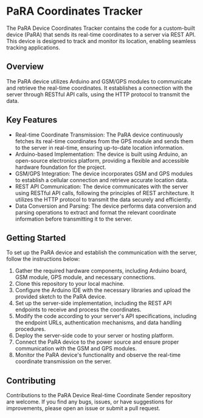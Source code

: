# PaRA Coordinates Tracker

The PaRA Device Coordinates Tracker contains the code for a custom-built device (PaRA) that sends its real-time coordinates to a server via REST API. This device is designed to track and monitor its location, enabling seamless tracking applications.

## Overview

The PaRA device utilizes Arduino and GSM/GPS modules to communicate and retrieve the real-time coordinates. It establishes a connection with the server through RESTful API calls, using the HTTP protocol to transmit the data.

## Key Features

- Real-time Coordinate Transmission: The PaRA device continuously fetches its real-time coordinates from the GPS module and sends them to the server in real-time, ensuring up-to-date location information.
- Arduino-based Implementation: The device is built using Arduino, an open-source electronics platform, providing a flexible and accessible hardware foundation for the project.
- GSM/GPS Integration: The device incorporates GSM and GPS modules to establish a cellular connection and retrieve accurate location data.
- REST API Communication: The device communicates with the server using RESTful API calls, following the principles of REST architecture. It utilizes the HTTP protocol to transmit the data securely and efficiently.
- Data Conversion and Parsing: The device performs data conversion and parsing operations to extract and format the relevant coordinate information before transmitting it to the server.

## Getting Started

To set up the PaRA device and establish the communication with the server, follow the instructions below:

1. Gather the required hardware components, including Arduino board, GSM module, GPS module, and necessary connections.
2. Clone this repository to your local machine.
3. Configure the Arduino IDE with the necessary libraries and upload the provided sketch to the PaRA device.
4. Set up the server-side implementation, including the REST API endpoints to receive and process the coordinates.
5. Modify the code according to your server's API specifications, including the endpoint URLs, authentication mechanisms, and data handling procedures.
6. Deploy the server-side code to your server or hosting platform.
7. Connect the PaRA device to the power source and ensure proper communication with the GSM and GPS modules.
8. Monitor the PaRA device's functionality and observe the real-time coordinate transmission on the server.

## Contributing

Contributions to the PaRA Device Real-time Coordinate Sender repository are welcome. If you find any bugs, issues, or have suggestions for improvements, please open an issue or submit a pull request.
